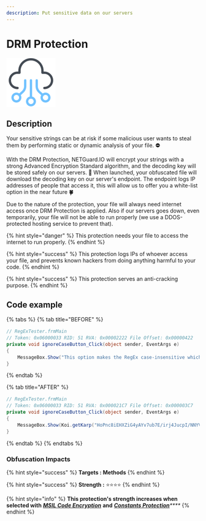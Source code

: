 ```yaml
---
description: Put sensitive data on our servers
---
```


# DRM Protection



![](../.gitbook/assets/cloud-development.png)

## Description

Your sensitive strings can be at risk if some malicious user wants to steal them by performing static or dynamic analysis of your file. **⛔**

With the DRM Protection, NETGuard.IO will encrypt your strings with a strong Advanced Encryption Standard algorithm, and the decoding key will be stored safely on our servers. **🚀** When launched, your obfuscated file will download the decoding key on our server's endpoint. The endpoint logs IP addresses of people that access it, this will allow us to offer you a white-list option in the near future **🍀**

Due to the nature of the protection, your file will always need internet access once DRM Protection is applied. Also if our servers goes down, even temporarily, your file will not be able to run properly \(we use a DDOS-protected hosting service to prevent that\).

{% hint style="danger" %}
This protection needs your file to access the internet to run properly.
{% endhint %}

{% hint style="success" %}
This protection logs IPs of whoever access your file, and prevents known hackers from doing anything harmful to your code.
{% endhint %}

{% hint style="success" %}
This protection serves an anti-cracking purpose.
{% endhint %}

## Code example

{% tabs %}
{% tab title="BEFORE" %}
```csharp
// RegExTester.frmMain
// Token: 0x06000033 RID: 51 RVA: 0x00002222 File Offset: 0x00000422
private void ignoreCaseButton_Click(object sender, EventArgs e)
{
	MessageBox.Show("This option makes the RegEx case-insensitive which means that 'a' and 'A' are treated as the same letter.", "Ignore Case Option", MessageBoxButtons.OK, MessageBoxIcon.Asterisk);
}
```
{% endtab %}

{% tab title="AFTER" %}
```csharp
// RegExTester.frmMain
// Token: 0x06000033 RID: 51 RVA: 0x000021C7 File Offset: 0x000003C7
private void ignoreCaseButton_Click(object sender, EventArgs e)
{
	MessageBox.Show(Koi.getKarp("HoPnc8iEHXZiG4yAYv7ub7E/irj4JucpI/NNYV5zC52B4wsVsWx6897F7ZJZ2oVyXQXHp5Htu6GlX7MVQSuASYDzz3lnmbTIGhwnDLieOb28DRnRawMJYpGNn1yaliGt3QMoXT6OFUUbu3DfnmTaDA=="), Koi.getKarp("aKNq8EST20T9rgy4gnKECEKIO7HsEgJbn6BAXN69ZBM="), MessageBoxButtons.OK, MessageBoxIcon.Asterisk);
}
```
{% endtab %}
{% endtabs %}

### Obfuscation Impacts

{% hint style="success" %}
**Targets : Methods**
{% endhint %}

{% hint style="success" %}
**Strength :** ⭐⭐⭐⭐
{% endhint %}

{% hint style="info" %}
**This protection's strength increases when selected with** [_**MSIL Code Encryption**_](msil-code-encryption.md) **and** [_**Constants Protection**_](protections-of-constants.md)_\*\*\*\*_
{% endhint %}

